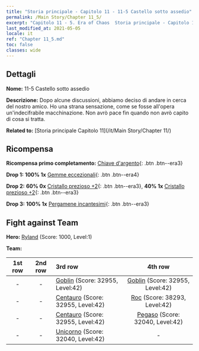 ```yaml
---
title: "Storia principale - Capitolo 11 - 11-5 Castello sotto assedio"
permalink: /Main Story/Chapter 11_5/
excerpt: "Capitolo 11 - 5. Era of Chaos  Storia principale - Capitolo 11_5. 11-5 Castello sotto assedio"
last_modified_at: 2021-05-05
locale: it
ref: "Chapter 11_5.md"
toc: false
classes: wide
---
```


## Dettagli

 **Nome:** 11-5 Castello sotto assedio

 **Descrizione:** Dopo alcune discussioni, abbiamo deciso di andare in cerca del nostro amico. Ho una strana sensazione, come se fosse all'opera un'indecifrabile macchinazione. Non avrò pace fin quando non avrò capito di cosa si tratta.

 **Related to:** [Storia principale Capitolo 11](/it/Main Story/Chapter 11/)

## Ricompensa

 **Ricompensa primo completamento:** [Chiave d'argento](/ItemsIT/con_693/){: .btn .btn--era3}

 **Drop 1:** **100% 1x** [Gemme eccezionali](/ItemsIT/mat_37/){: .btn .btn--era4}

 **Drop 2:** **60% 0x** [Cristallo prezioso +2](/ItemsIT/mat_31/){: .btn .btn--era3}, **40% 1x** [Cristallo prezioso +2](/ItemsIT/mat_31/){: .btn .btn--era3}

 **Drop 3:** **100% 1x** [Pergamene incantesimi](/ItemsIT/con_694/){: .btn .btn--era3}


## Fight against Team
 **Hero:** [Ryland](/it/heroes/Ryland/) (Score: 1000, Level:1)

 **Team:**


  | 1st row | 2nd row | 3rd row | 4th row |
  |:----:|:----:|:----|:----:|
  | - | - | [Goblin](/it/units/Goblin/) (Score: 32955, Level:42)  | [Goblin](/it/units/Goblin/) (Score: 32955, Level:42)  |
  | - | - | [Centauro](/it/units/Centaur/) (Score: 32955, Level:42)  | [Roc](/it/units/Roc/) (Score: 38293, Level:42)  |
  | - | - | [Centauro](/it/units/Centaur/) (Score: 32955, Level:42)  | [Pegaso](/it/units/Pegasus/) (Score: 32040, Level:42)  |
  | - | - | [Unicorno](/it/units/Unicorn/) (Score: 32040, Level:42)  | - |


